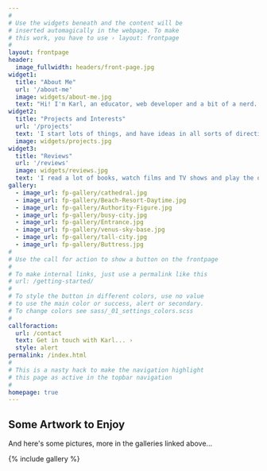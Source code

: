 ```yaml
---
#
# Use the widgets beneath and the content will be
# inserted automagically in the webpage. To make
# this work, you have to use › layout: frontpage
#
layout: frontpage
header:
  image_fullwidth: headers/front-page.jpg
widget1:
  title: "About Me"
  url: '/about-me'
  image: widgets/about-me.jpg
  text: "Hi! I'm Karl, an educator, web developer and a bit of a nerd. You can find a bit more about my background here, and my hobbies and interests elsewhere on the website."
widget2:
  title: "Projects and Interests"
  url: '/projects'
  text: 'I start lots of things, and have ideas in all sorts of directions, some of which I document in the pages here. Under the "Projects" menu you will find things I am currently working on; under "Interests" are things I have finished or information that I have collected'
  image: widgets/projects.jpg
widget3:
  title: "Reviews"
  url: '/reviews'
  image: widgets/reviews.jpg
  text: 'I read a lot of books, watch films and TV shows and play the odd computer game. I like to make a few notes on all the media I consume so I thought it might be nice to share these with you. You may not agree with my assessments, but that is fine!'
gallery:
  - image_url: fp-gallery/cathedral.jpg
  - image_url: fp-gallery/Beach-Resort-Daytime.jpg
  - image_url: fp-gallery/Authority-Figure.jpg
  - image_url: fp-gallery/busy-city.jpg
  - image_url: fp-gallery/Entrance.jpg
  - image_url: fp-gallery/venus-sky-base.jpg
  - image_url: fp-gallery/tall-city.jpg
  - image_url: fp-gallery/Buttress.jpg
#
# Use the call for action to show a button on the frontpage
#
# To make internal links, just use a permalink like this
# url: /getting-started/
#
# To style the button in different colors, use no value
# to use the main color or success, alert or secondary.
# To change colors see sass/_01_settings_colors.scss
#
callforaction:
  url: /contact
  text: Get in touch with Karl... ›
  style: alert
permalink: /index.html
#
# This is a nasty hack to make the navigation highlight
# this page as active in the topbar navigation
#
homepage: true
---
```


Some Artwork to Enjoy
-----



And here's some pictures, more in the galleries linked above...

{% include gallery %}


